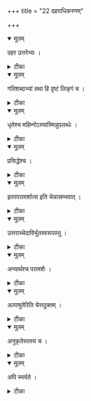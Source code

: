 +++
title = "22 दहराधिकरणम्"

+++


<details open><summary>मूलम्</summary>

दहर उत्तरेभ्यः ।
</details>



<details><summary>टीका</summary>

दहरोऽस्मिन्नन्तर इत्युक्तो हि दहरः परः । उत्तरेभ्यस्तु वाक्येभ्यः प्रतिपन्नगुणान्वयात् ॥ [78]
</details>



<details open><summary>मूलम्</summary>

गतिशब्दाभ्यां तथा हि दृष्टं लिङ्गं च ।
</details>



<details><summary>टीका</summary>

तस्मिन् गतिब्रह्मलोकशब्दाभ्यां दहरः परः । संपद्येति ब्रह्मलोक इत्यन्यश्रुतिलिङ्गतः ॥ [79]
</details>



<details open><summary>मूलम्</summary>

धृतेश्च महिम्नोऽस्यास्मिन्नुपलब्धेः ।
</details>



<details><summary>टीका</summary>

असंभेदाय लोकानां महिम्नो विधृतेरिह । परस्य तस्य चास्मिंस्तु श्रवणात् दहरः परः ॥ [80]
</details>



<details open><summary>मूलम्</summary>

प्रसिद्धेश्च ।
</details>



<details><summary>टीका</summary>

प्राणनादिसनाथायाः प्रसिद्धेः प्रबलत्वतः । भूताकाशप्रसिद्धेरप्यत्र दह्रः परः पुमान् ॥ [81]
</details>



<details open><summary>मूलम्</summary>

इतरपरामर्शात्स इति चेन्नासम्भवात् ।
</details>



<details><summary>टीका</summary>

जीवस्य च परामर्शात् संप्रसाद इति श्रुतेः । वाक्यशेषे स इति चेन्न जीवोऽनुपत्तितः ॥ [82]
</details>



<details open><summary>मूलम्</summary>

उत्तराच्चेदाविर्भूतस्वरूपस्तु ।
</details>



<details><summary>टीका</summary>

य आत्मापहतेत्यादिश्रुत्या जीव इहेति चेत् । आविर्भूतगुणोक्त्याऽत्र न जीवो दहरो भवेत् ॥ [83]
</details>



<details open><summary>मूलम्</summary>

अन्यार्थश्च परामर्शः ।
</details>



<details><summary>टीका</summary>

माहात्म्यकथनार्थं तु ब्रह्मणोऽन्यस्य कीर्तनम् । संप्रसादस्य मुक्त्यादौ स्वरूपापादनेन तु ॥ [84]
</details>



<details open><summary>मूलम्</summary>

अल्पश्रुतेरिति चेत्तदुक्तम् ।
</details>



<details><summary>टीका</summary>

अल्पत्वाल्पस्थानवत्त्वश्रुत्या ब्रह्म न तद्यदि । निचाय्यत्वादेवमिति दत्तोत्तरमिदं पुरा ॥ [85]
</details>



<details open><summary>मूलम्</summary>

अनुकृतेस्तस्य च ।
</details>



<details><summary>टीका</summary>

परमं साम्यमित्यादिश्रुत्या साम्यानुकारतः । जीवोऽनुकर्ता दहरस्त्वनुकार्यः परः पुमान् ॥ [86]
</details>



<details open><summary>मूलम्</summary>

अपि स्मर्यते ।
</details>



<details><summary>टीका</summary>

इदं ज्ञानमुपाश्रित्य मम साधर्म्यमागताः । इति स्मृत्याऽनुकर्ता च जीवस्त्विति न कारणम् ॥ [87]
</details>


